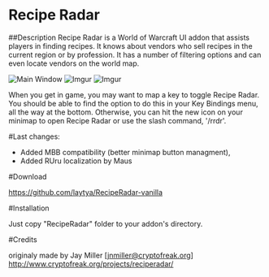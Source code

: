 # Recipe Radar

##Description
Recipe Radar is a World of Warcraft UI addon that assists players in finding recipes. It knows about vendors who sell recipes in the current region or by profession. It has a number of filtering options and can even locate vendors on the world map.


![Main Window](http://i.imgur.com/5Dw3mCH.jpg) ![Imgur](http://i.imgur.com/oOghJy5.jpg) ![Imgur](http://i.imgur.com/cZRazf3.jpg)


When you get in game, you may want to map a key to toggle Recipe Radar.
You should be able to find the option to do this in your Key Bindings menu,
all the way at the bottom.  Otherwise, you can hit the new icon on your
minimap to open Recipe Radar or use the slash command, '/rrdr'.

#Last changes:

- Added MBB compatibility (better minimap button managment),
- Added RUru localization by Maus

#Download

https://github.com/laytya/RecipeRadar-vanilla

#Installation

Just copy "RecipeRadar" folder to your addon's directory.

#Credits

originaly made by Jay Miller [jnmiller@cryptofreak.org]
http://www.cryptofreak.org/projects/reciperadar/
